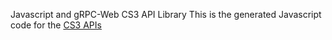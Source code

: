 Javascript and gRPC-Web CS3 API Library
This is the generated Javascript code for the [CS3 APIs](https://github.com/cernbox/cs3apis)
